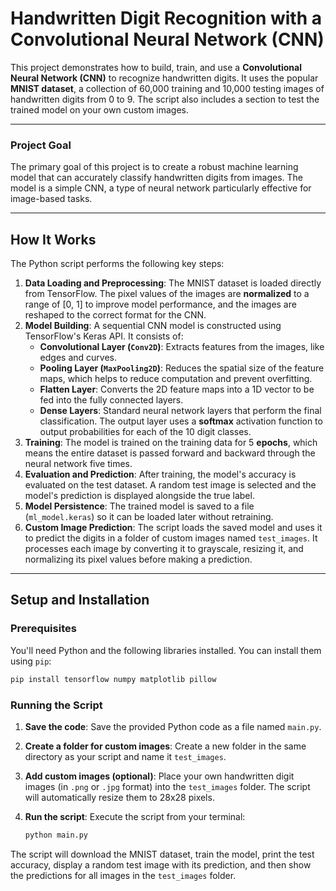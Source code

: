# Handwritten Digit Recognition with a Convolutional Neural Network (CNN)

This project demonstrates how to build, train, and use a **Convolutional Neural Network (CNN)** to recognize handwritten digits. It uses the popular **MNIST dataset**, a collection of 60,000 training and 10,000 testing images of handwritten digits from 0 to 9. The script also includes a section to test the trained model on your own custom images.

---

### **Project Goal**

The primary goal of this project is to create a robust machine learning model that can accurately classify handwritten digits from images. The model is a simple CNN, a type of neural network particularly effective for image-based tasks.

---

## **How It Works**

The Python script performs the following key steps:

1.  **Data Loading and Preprocessing**: The MNIST dataset is loaded directly from TensorFlow. The pixel values of the images are **normalized** to a range of [0, 1] to improve model performance, and the images are reshaped to the correct format for the CNN.
2.  **Model Building**: A sequential CNN model is constructed using TensorFlow's Keras API. It consists of:
    * **Convolutional Layer (`Conv2D`)**: Extracts features from the images, like edges and curves.
    * **Pooling Layer (`MaxPooling2D`)**: Reduces the spatial size of the feature maps, which helps to reduce computation and prevent overfitting.
    * **Flatten Layer**: Converts the 2D feature maps into a 1D vector to be fed into the fully connected layers.
    * **Dense Layers**: Standard neural network layers that perform the final classification. The output layer uses a **softmax** activation function to output probabilities for each of the 10 digit classes.
3.  **Training**: The model is trained on the training data for 5 **epochs**, which means the entire dataset is passed forward and backward through the neural network five times.
4.  **Evaluation and Prediction**: After training, the model's accuracy is evaluated on the test dataset. A random test image is selected and the model's prediction is displayed alongside the true label.
5.  **Model Persistence**: The trained model is saved to a file (`ml_model.keras`) so it can be loaded later without retraining.
6.  **Custom Image Prediction**: The script loads the saved model and uses it to predict the digits in a folder of custom images named `test_images`. It processes each image by converting it to grayscale, resizing it, and normalizing its pixel values before making a prediction.

---

## **Setup and Installation**

### **Prerequisites**

You'll need Python and the following libraries installed. You can install them using `pip`:

```bash
pip install tensorflow numpy matplotlib pillow
````

### **Running the Script**

1.  **Save the code**: Save the provided Python code as a file named `main.py`.

2.  **Create a folder for custom images**: Create a new folder in the same directory as your script and name it `test_images`.

3.  **Add custom images (optional)**: Place your own handwritten digit images (in `.png` or `.jpg` format) into the `test_images` folder. The script will automatically resize them to 28x28 pixels.

4.  **Run the script**: Execute the script from your terminal:

    ```bash
    python main.py
    ```

The script will download the MNIST dataset, train the model, print the test accuracy, display a random test image with its prediction, and then show the predictions for all images in the `test_images` folder.

```
```